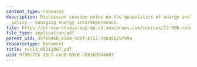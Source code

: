 ```yaml
---
content_type: resource
description: Discussion session notes on the geopolitics of energy and U.S. foreign
  policy - managing energy interdependence.
file: https://ol-ocw-studio-app-qa.s3.amazonaws.com/courses/17-906-reading-seminar-in-social-science-the-geopolitics-and-geoeconomics-of-global-energy-spring-2007/9f90c72e15cfcee883c0c661bd944b83_rec13_05112007.pdf
file_type: application/pdf
parent_uid: 35f6a46b-0168-5d6f-b721-7aba5629799a
resourcetype: Document
title: rec13_05112007.pdf
uid: 9f90c72e-15cf-cee8-83c0-c661bd944b83
---
```

